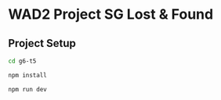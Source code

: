 # WAD2 Project SG Lost & Found







## Project Setup
```sh
cd g6-t5
```

```sh
npm install
```

```sh
npm run dev
```
